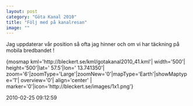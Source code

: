 ```yaml
---
layout: post
category: "Göta Kanal 2010"
title: "Följ med på kanalresan"
image: ""
---
```


<p>Jag uppdaterar vår position så ofta jag hinner och om vi har täckning på mobila bredbandet !</p>
<p>{mosmap kml='http://bleckert.se/kml/gotakanal2010_41.kml'| width='500'| height='500'|lat=' 57.5'|lon=' 13.741350'| zoom='6'|zoomType='Large'|zoomNew='0'|mapType='Earth'|showMaptype='1'| overview='0'| align='center' | marker='0'|icon='http://bleckert.se/images/1x1.png'}</p>

2010-02-25 09:12:59